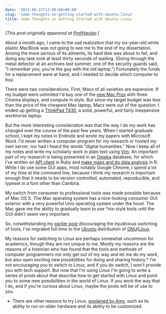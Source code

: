 ```yaml
---
date: '2013-08-21T13:00:00+00:00'
slug: 'some-thoughts-on-getting-started-with-ubuntu-linux'
title: Some Thoughts on Getting Started with Ubuntu Linux
---
```


*\[This post originally appeared at [ProfHacker](http://chronicle.com/blogs/profhacker/some-thoughts-on-getting-started-with-ubuntu-linux/51663).\]*

About a month ago, I came to the sad realization that my six-year-old white plastic MacBook was not going to see me to the end of my dissertation. Among the more serious of its ailments, its hard disk was about to fail, and doing any task took at least thirty seconds of waiting. (Going through the metal detector at an archives *last* summer, one of the security guards said, "I remember you; you're the guy with the old laptop.") Fortunately the funds for a replacement were at hand, and I needed to decide which computer to buy.

There were two considerations. First, Macs of all varieties are expensive. If my budget were unlimited I'd buy one of the [new Mac Pros](http://www.apple.com/mac-pro/) with three Cinema displays, and compute in style. But since my target budget was less than the price of the cheapest Mac laptop, Macs were out of the question. I ended up getting a [ThinkPad T430](https://www.amazon.com/dp/B00BFFAWHK/ref=as_li_ss_til?tag=thebacgla-20&camp=0&creative=0&linkCode=as4&creativeASIN=B00BFFAWHK&adid=1G67D7FAXT0YD88RCA5S&), a solid, powerful, and fairly inexpensive workhorse laptop.

But the more interesting consideration was that the way I do my work has changed over the course of the past few years. When I started graduate school, I kept my notes in Endnote and wrote my papers with Microsoft Word. I'd never written a computer program for my research or hosted my own server, nor had I heard the words "digital humanities." Now I keep all of my notes and write my scholarly work in plain text using [Vim](http://www.vim.org/). An important part of my research is being presented in an [Omeka](http://omeka.org/) database, for which I've written an [API client](https://github.com/lmullen/omeka_client) in Ruby and [make maps and do data analysis](https://github.com/lmullen/demographics-religion) in R. While I do use some GUI apps, most notably Google Chrome, I spend a lot of my time at the command line, because I think my research is important enough that it needs to be version controlled, automated, reproducible, and typeset in a font other than Cambria.

My switch from consumer to professional tools was made possible because of Mac OS X. The Mac operating system has a nice-looking consumer GUI exterior with a very powerful Unix operating system under the hood. The Mac gave me the ability to gradually learn to use \*nix-style tools until the GUI didn't seem very important.

So, notwithstanding my [earlier post](http://chronicle.com/blogs/profhacker/how-to-make-prudent-choices-about-your-tools/51261) discouraging the injudicious switching of tools, I've migrated full time to the [Ubuntu](http://www.ubuntu.com/) distribution of [GNU](http://www.gnu.org/)/[Linux](http://en.wikipedia.org/wiki/Linux).

My reasons for switching to Linux are perhaps somewhat uncommon for academics, though they are not unique to me. Mostly my reasons are the reasons of a historian who has found that the tools and methods of computer programmers not only get out of my way and let me do my work, but also open exciting new possibilities for doing and sharing history.\* I'm not encouraging you to switch to Linux, and if you do switch, I won't provide you with tech support. But now that I'm using Linux I'm going to write a series of posts about that describe how to get started with Linux and point you to some new possibilities in the world of Linux. If you work the way that I do, and if you're curious about Linux, maybe the posts will be of use to you.

-   There are other reasons to try Linux, [explained by Amy](http://chronicle.com/blogs/profhacker/why-wexperiment-with-linux/43798), such as its ability to run on older hardware and its ability to be customized.
